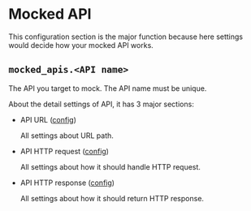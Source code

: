 # Mocked API

This configuration section is the major function because here settings would decide how your mocked API works.


## ``mocked_apis.<API name>``

The API you target to mock. The API name must be unique.

About the detail settings of API, it has 3 major sections:

* API URL ([config](/configure-references/mocked-apis/apis/url))

    All settings about URL path.

* API HTTP request ([config](/configure-references/mocked-apis/apis/http/request))

    All settings about how it should handle HTTP request.

* API HTTP response ([config](/configure-references/mocked-apis/apis/http/response))

    All settings about how it should return HTTP response.
